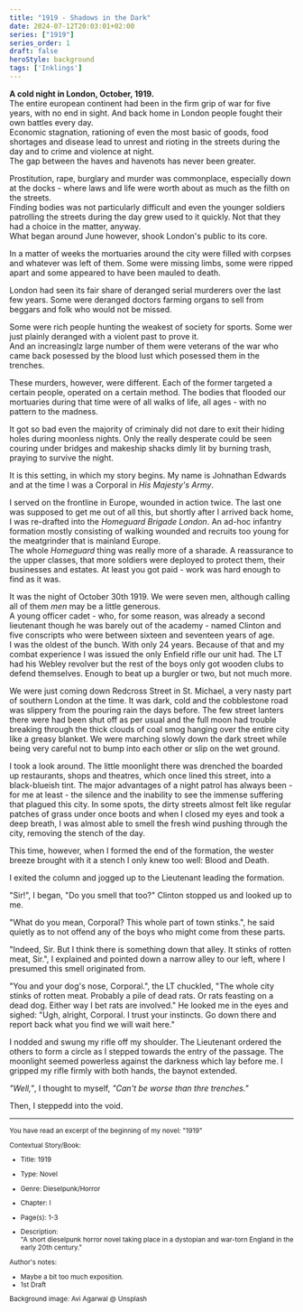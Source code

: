 ```yaml
---
title: "1919 - Shadows in the Dark"
date: 2024-07-12T20:03:01+02:00
series: ["1919"]
series_order: 1
draft: false
heroStyle: background
tags: ['Inklings']
---
```


**A cold night in London, October, 1919.**<br>
The entire european continent had been in the firm grip of war for five years, with no
end in sight. And back home in London people fought their own battles every day.<br>
Economic stagnation, rationing of even the most basic of goods, food shortages and disease
lead to unrest and rioting in the streets during the day and to crime and violence at night.<br>
The gap between the haves and havenots has never been greater.

Prostitution, rape, burglary and murder was commonplace, especially down at the docks - where laws and life
were worth about as much as the filth on the streets.<br>
Finding bodies was not particularly difficult and even the younger soldiers patrolling the streets during the day
grew used to it quickly. Not that they had a choice in the matter, anyway.<br>
What began around June however, shook London's public to its core.

In a matter of weeks the mortuaries around the city were filled with corpses and whatever was left of them. Some
were missing limbs, some were ripped apart and some appeared to have been mauled to death.

London had seen its fair share of deranged serial murderers over the last few years. Some were deranged doctors farming
organs to sell from beggars and folk who would not be missed.

Some were rich people hunting the weakest of society for sports. Some wer just plainly deranged with a violent past to prove it.<br>
And an increasinglz large number of them were veterans of the war who came back posessed by the blood lust which posessed them
in the trenches.

These murders, however, were different. Each of the former targeted a certain people, operated on a certain method. The bodies that 
flooded our mortuaries during that time were of all walks of life, all ages - with no pattern to the madness.

It got so bad even the majority of criminaly did not dare to exit their hiding holes during moonless nights.
Only the really desperate could be seen couring under bridges and makeship shacks dimly lit by burning trash, praying to survive the night.

It is this setting, in which my story begins. My name is Johnathan Edwards and at the time I was a Corporal in *His Majesty's Army*.

I served on the frontline in Europe, wounded in action twice. The last one was supposed to get me out of all this, but shortly after
I arrived back home, I was re-drafted into the *Homeguard Brigade London*. An ad-hoc infantry formation mostly consisting of walking
wounded and recruits too young for the meatgrinder that is mainland Europe.<br>
The whole *Homeguard* thing was really more of a sharade. A reassurance to the upper classes, that more soldiers were deployed to 
protect them, their businesses and estates. At least you got paid - work was hard enough to find as it was.

It was the night of October 30th 1919. We were seven men, although calling all of them *men* may be a little generous.<br>
A young officer cadet - who, for some reason, was already a second lieutenant though he was barely out of the academy - named Clinton
and five conscripts who were between sixteen and seventeen years of age.<br>
I was the oldest of the bunch. With only 24 years. Because of that and my combat experience I was issued the only Enfield rifle our
unit had. The LT had his Webley revolver but the rest of the boys only got wooden clubs to defend themselves. Enough to beat up a burgler
or two, but not much more.

We were just coming down Redcross Street in St. Michael, a very nasty part of southern London at the time. It was dark, cold and the cobblestone
road was slippery from the pouring rain the days before. The few street lanters there were had been shut off as per usual and the full moon had trouble 
breaking through the thick clouds of coal smog hanging over the entire city like a greasy blanket. We were marching slowly down the dark street 
while being very careful not to bump into each other or slip on the wet ground.

I took a look around. The little moonlight there was drenched the boarded up restaurants, shops and theatres, which once lined this street, into
a black-blueish tint. The major advantages of a night patrol has always been - for me at least - the silence and the inability to see the immense 
suffering that plagued this city. In some spots, the dirty streets almost felt like regular patches of grass under once boots and when I closed my 
eyes and took a deep breath, I was almost able to smell the fresh wind pushing through the city, removing the stench of the day.

This time, however, when I formed the end of the formation, the wester breeze brought with it a stench I only knew too well: Blood and Death.

I exited the column and jogged up to the Lieutenant leading the formation.

"Sir!", I began, "Do you smell that too?" Clinton stopped us and looked up to me.

"What do you mean, Corporal? This whole part of town stinks.", he said quietly as to not offend any of the boys who might come from these parts.

"Indeed, Sir. But I think there is something down that alley. It stinks of rotten meat, Sir.", I explained and pointed down a narrow alley to our left,
where I presumed this smell originated from.

"You and your dog's nose, Corporal.", the LT chuckled, "The whole city stinks of rotten meat. Probably a pile of dead rats. Or rats feasting on a dead dog.
Either way I bet rats are involved." He looked me in the eyes and sighed: "Ugh, alright, Corporal. I trust your instincts. Go down there and report back what you find 
we will wait here."

I nodded and swung my rifle off my shoulder. The Lieutenant ordered the others to form a circle as I stepped towards the entry of the passage. 
The moonlight seemed powerless against the darkness which lay before me. I gripped my rifle firmly with both hands, the baynot extended.

*"Well,"*, I thought to myself, *"Can't be worse than thre trenches."*

Then, I steppedd into the void.

---

<small>
You have read an excerpt of the beginning of my novel: "1919"

Contextual Story/Book:<br>
- Title: 1919<br>
- Type: Novel
- Genre: Dieselpunk/Horror
- Chapter: I<br>
- Page(s): 1-3<br>

- Description:<br>"A short dieselpunk horror novel taking place in a dystopian and war-torn England in the early
20th century."

Author's notes:

- Maybe a bit too much exposition.
- 1st Draft

Background image: Avi Agarwal @ Unsplash
<small>
